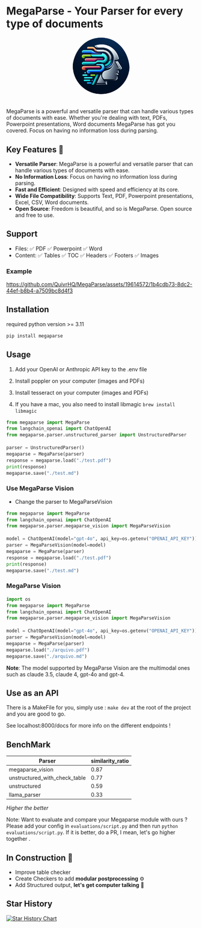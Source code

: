 # MegaParse - Your Parser for every type of documents

<div align="center">
    <img src="https://raw.githubusercontent.com/QuivrHQ/MegaParse/main/logo.png" alt="Quivr-logo" width="30%"  style="border-radius: 50%; padding-bottom: 20px"/>
</div>

MegaParse is a powerful and versatile parser that can handle various types of documents with ease. Whether you're dealing with text, PDFs, Powerpoint presentations, Word documents MegaParse has got you covered. Focus on having no information loss during parsing.

## Key Features 🎯

- **Versatile Parser**: MegaParse is a powerful and versatile parser that can handle various types of documents with ease.
- **No Information Loss**: Focus on having no information loss during parsing.
- **Fast and Efficient**: Designed with speed and efficiency at its core.
- **Wide File Compatibility**: Supports Text, PDF, Powerpoint presentations, Excel, CSV, Word documents.
- **Open Source**: Freedom is beautiful, and so is MegaParse. Open source and free to use.

## Support

- Files: ✅ PDF ✅ Powerpoint ✅ Word
- Content: ✅ Tables ✅ TOC ✅ Headers ✅ Footers ✅ Images

### Example

https://github.com/QuivrHQ/MegaParse/assets/19614572/1b4cdb73-8dc2-44ef-b8b4-a7509bc8d4f3

## Installation

required python version >= 3.11

```bash
pip install megaparse
```

## Usage

1. Add your OpenAI or Anthropic API key to the .env file

2. Install poppler on your computer (images and PDFs)

3. Install tesseract on your computer (images and PDFs)

4. If you have a mac, you also need to install libmagic ```brew install libmagic```


```python
from megaparse import MegaParse
from langchain_openai import ChatOpenAI
from megaparse.parser.unstructured_parser import UnstructuredParser

parser = UnstructuredParser()
megaparse = MegaParse(parser)
response = megaparse.load("./test.pdf")
print(response)
megaparse.save("./test.md")
```

### Use MegaParse Vision

* Change the parser to MegaParseVision

```python
from megaparse import MegaParse
from langchain_openai import ChatOpenAI
from megaparse.parser.megaparse_vision import MegaParseVision

model = ChatOpenAI(model="gpt-4o", api_key=os.getenv("OPENAI_API_KEY"))  # type: ignore
parser = MegaParseVision(model=model)
megaparse = MegaParse(parser)
response = megaparse.load("./test.pdf")
print(response)
megaparse.save("./test.md")

```

### MegaParse Vision

```python
import os
from megaparse import MegaParse
from langchain_openai import ChatOpenAI
from megaparse.parser.megaparse_vision import MegaParseVision

model = ChatOpenAI(model="gpt-4o", api_key=os.getenv("OPENAI_API_KEY"))
parser = MegaParseVision(model=model)
megaparse = MegaParse(parser)
megaparse.load("./arquivo.pdf")
megaparse.save("./arquivo.md")
```

**Note**: The model supported by MegaParse Vision are the multimodal ones such as claude 3.5, claude 4, gpt-4o and gpt-4.

## Use as an API
There is a MakeFile for you, simply use :
```make dev```
at the root of the project and you are good to go.

See localhost:8000/docs for more info on the different endpoints !

## BenchMark

<!---BENCHMARK-->
| Parser                        | similarity_ratio |
| ----------------------------- | ---------------- |
| megaparse_vision              | 0.87             |
| unstructured_with_check_table | 0.77             |
| unstructured                  | 0.59             |
| llama_parser                  | 0.33             |
<!---END_BENCHMARK-->

_Higher the better_

Note: Want to evaluate and compare your Megaparse module with ours ? Please add your config in ```evaluations/script.py``` and then run ```python evaluations/script.py```. If it is better, do a PR, I mean, let's go higher together .

## In Construction 🚧
- Improve table checker
- Create Checkers to add **modular postprocessing** ⚙️
- Add Structured output, **let's get computer talking** 🤖



## Star History

[![Star History Chart](https://api.star-history.com/svg?repos=QuivrHQ/MegaParse&type=Date)](https://star-history.com/#QuivrHQ/MegaParse&Date)
